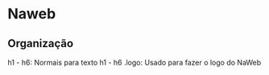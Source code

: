 # Naweb

## Organização

h1 - h6: Normais para texto
h1 - h6 .logo: Usado para fazer o logo do NaWeb